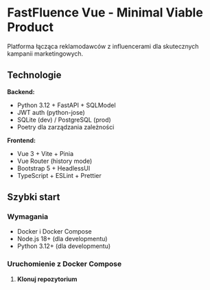# FastFluence Vue - Minimal Viable Product

Platforma łącząca reklamodawców z influencerami dla skutecznych kampanii marketingowych.

## Technologie

**Backend:**
- Python 3.12 + FastAPI + SQLModel
- JWT auth (python-jose)
- SQLite (dev) / PostgreSQL (prod)
- Poetry dla zarządzania zależności

**Frontend:**
- Vue 3 + Vite + Pinia
- Vue Router (history mode)
- Bootstrap 5 + HeadlessUI
- TypeScript + ESLint + Prettier

## Szybki start

### Wymagania
- Docker i Docker Compose
- Node.js 18+ (dla developmentu)
- Python 3.12+ (dla developmentu)

### Uruchomienie z Docker Compose

1. **Klonuj repozytorium**